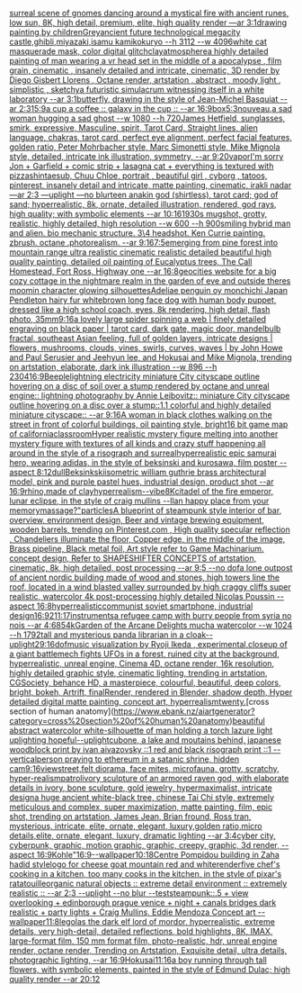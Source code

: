 [surreal scene of gnomes dancing around a mystical fire with ancient runes, low sun, 8K, high detail, premium, elite, high quality render —ar 3:1](https://www.ebank.nz/aiartgenerator?category=surreal%20scene%20of%20gnomes%20dancing%20around%20a%20mystical%20fire%20with%20ancient%20runes%2C%20low%20sun%2C%208K%2C%20high%20detail%2C%20premium%2C%20elite%2C%20high%20quality%20render%20%E2%80%94ar%203%3A1)[drawing painting,by children](https://www.ebank.nz/aiartgenerator?category=drawing%20painting%2Cby%20children)[Grey](https://www.ebank.nz/aiartgenerator?category=Grey)[ancient future technological megacity castle,ghibli,miyazaki,isamu kamikokuryo  --h 3112  --w 4096](https://www.ebank.nz/aiartgenerator?category=ancient%20future%20technological%20megacity%20castle%2Cghibli%2Cmiyazaki%2Cisamu%20kamikokuryo%20%20--h%203112%20%20--w%204096)[white cat masquerade mask, color digital glitch](https://www.ebank.nz/aiartgenerator?category=white%20cat%20masquerade%20mask%2C%20color%20digital%20glitch)[clay](https://www.ebank.nz/aiartgenerator?category=clay)[atmosphere](https://www.ebank.nz/aiartgenerator?category=atmosphere)[a highly detailed painting of man wearing a vr head set in the middle of a apocalypse , film grain, cinematic , insanely detailed and intricate, cinematic, 3D render by Diego Gisbert Llorens , Octane render, artstation , abstract , moody light , simplistic , sketchy](https://www.ebank.nz/aiartgenerator?category=a%20highly%20detailed%20painting%20of%20man%20wearing%20a%20vr%20head%20set%20in%20the%20middle%20of%20a%20apocalypse%20%2C%20film%20grain%2C%20cinematic%20%2C%20insanely%20detailed%20and%20intricate%2C%20cinematic%2C%203D%20render%20by%20Diego%20Gisbert%20Llorens%20%2C%20Octane%20render%2C%20artstation%20%2C%20abstract%20%2C%20moody%20light%20%2C%20simplistic%20%2C%20sketchy)[](https://www.ebank.nz/aiartgenerator?category=)[a futuristic simulacrum witnessing itself in a white laboratory --ar 3:1](https://www.ebank.nz/aiartgenerator?category=a%20futuristic%20simulacrum%20witnessing%20itself%20in%20a%20white%20laboratory%20--ar%203%3A1)[butterfly, drawing in the style of Jean-Michel Basquiat --ar 2:3](https://www.ebank.nz/aiartgenerator?category=butterfly%2C%20drawing%20in%20the%20style%20of%20Jean-Michel%20Basquiat%20--ar%202%3A3)[15:9](https://www.ebank.nz/aiartgenerator?category=15%3A9)[a cup a coffee :: galaxy in the cup :: --ar 16:9](https://www.ebank.nz/aiartgenerator?category=a%20cup%20a%20coffee%20%3A%3A%20galaxy%20in%20the%20cup%20%3A%3A%20--ar%2016%3A9)[box](https://www.ebank.nz/aiartgenerator?category=box)[5:3](https://www.ebank.nz/aiartgenerator?category=5%3A3)[nouveau,](https://www.ebank.nz/aiartgenerator?category=nouveau%2C)[a sad woman hugging a sad ghost --w 1080 --h 720](https://www.ebank.nz/aiartgenerator?category=a%20sad%20woman%20hugging%20a%20sad%20ghost%20--w%201080%20--h%20720)[James Hetfield, sunglasses, smirk, expressive, Masculine, spirit, Tarot Card, Straight lines, alien language, chakras, tarot card, perfect eye alignment, perfect facial features, golden ratio, Peter Mohrbacher style, Marc Simonetti style, Mike Mignola style, detailed, intricate ink illustration, symmetry, --ar 9:20](https://www.ebank.nz/aiartgenerator?category=James%20Hetfield%2C%20sunglasses%2C%20smirk%2C%20expressive%2C%20Masculine%2C%20spirit%2C%20Tarot%20Card%2C%20Straight%20lines%2C%20alien%20language%2C%20chakras%2C%20tarot%20card%2C%20perfect%20eye%20alignment%2C%20perfect%20facial%20features%2C%20golden%20ratio%2C%20Peter%20Mohrbacher%20style%2C%20Marc%20Simonetti%20style%2C%20Mike%20Mignola%20style%2C%20detailed%2C%20intricate%20ink%20illustration%2C%20symmetry%2C%20--ar%209%3A20)[vapor](https://www.ebank.nz/aiartgenerator?category=vapor)[I'm sorry Jon + Garfield + comic strip + lasagna cat + everything is textured with pizza](https://www.ebank.nz/aiartgenerator?category=I%27m%20sorry%20Jon%20%2B%20Garfield%20%2B%20comic%20strip%20%2B%20lasagna%20cat%20%2B%20everything%20is%20textured%20with%20pizza)[shintaesub, Chuu Chloe, portrait , beautiful girl , cyborg , tatoos, pinterest, insanely detail and intricate, matte painting, cinematic, irakli nadar —ar 2:3 —uplight —no blur](https://www.ebank.nz/aiartgenerator?category=shintaesub%2C%20Chuu%20Chloe%2C%20portrait%20%2C%20beautiful%20girl%20%2C%20cyborg%20%2C%20tatoos%2C%20pinterest%2C%20insanely%20detail%20and%20intricate%2C%20matte%20painting%2C%20cinematic%2C%20irakli%20nadar%20%E2%80%94ar%202%3A3%20%E2%80%94uplight%20%E2%80%94no%20blur)[teen anakin god (shirtless), tarot card; god of sand; hyperrealistic, 8k, ornate, detailed illustration, rendered, god rays, high quality; with symbolic elements --ar 10:16](https://www.ebank.nz/aiartgenerator?category=teen%20anakin%20god%20%28shirtless%29%2C%20tarot%20card%3B%20god%20of%20sand%3B%20hyperrealistic%2C%208k%2C%20ornate%2C%20detailed%20illustration%2C%20rendered%2C%20god%20rays%2C%20high%20quality%3B%20with%20symbolic%20elements%20--ar%2010%3A16)[1930s mugshot, grotty, realistic, highly detailed, high resolution --w 600 --h 900](https://www.ebank.nz/aiartgenerator?category=1930s%20mugshot%2C%20grotty%2C%20realistic%2C%20highly%20detailed%2C%20high%20resolution%20--w%20600%20--h%20900)[smiling hybrid man and alien. bio mechanic structure. 3\4 headshot. Ken Currie painting.  zbrush. octane .photorealism. --ar 9:16](https://www.ebank.nz/aiartgenerator?category=smiling%20hybrid%20man%20and%20alien.%20bio%20mechanic%20structure.%203%5C4%20headshot.%20Ken%20Currie%20painting.%20%20zbrush.%20octane%20.photorealism.%20--ar%209%3A16)[7:5](https://www.ebank.nz/aiartgenerator?category=7%3A5)[emerging from pine forest into mountain range ultra realistic cinematic realistic detailed beautiful high quality painting, detailed oil painting of Eucalyptus trees, The Call Homestead, Fort Ross, Highway one --ar 16:8](https://www.ebank.nz/aiartgenerator?category=emerging%20from%20pine%20forest%20into%20mountain%20range%20ultra%20realistic%20cinematic%20realistic%20detailed%20beautiful%20high%20quality%20painting%2C%20detailed%20oil%20painting%20of%20Eucalyptus%20trees%2C%20The%20Call%20Homestead%2C%20Fort%20Ross%2C%20Highway%20one%20--ar%2016%3A8)[geocities website for a big cozy cottage in the nightmare realm in the garden of eve and outside theres moomin character glowing silhouettes](https://www.ebank.nz/aiartgenerator?category=geocities%20website%20for%20a%20big%20cozy%20cottage%20in%20the%20nightmare%20realm%20in%20the%20garden%20of%20eve%20and%20outside%20theres%20moomin%20character%20glowing%20silhouettes)[Adeliae penguin oy monchichi Japan Pendleton hairy fur white](https://www.ebank.nz/aiartgenerator?category=Adeliae%20penguin%20oy%20monchichi%20Japan%20Pendleton%20hairy%20fur%20white)[brown long face dog with human body puppet, dressed like a high school coach, eyes, 8k rendering, high detail, flash photo, 35mm](https://www.ebank.nz/aiartgenerator?category=brown%20long%20face%20dog%20with%20human%20body%20puppet%2C%20dressed%20like%20a%20high%20school%20coach%2C%20eyes%2C%208k%20rendering%2C%20high%20detail%2C%20flash%20photo%2C%2035mm)[](https://www.ebank.nz/aiartgenerator?category=)[9:16](https://www.ebank.nz/aiartgenerator?category=9%3A16)[a lovely large spider spinning a web | finely detailed engraving on black paper | tarot card, dark gate, magic door, mandelbulb fractal, southeast Asian feeling, full of golden layers, intricate designs | flowers, mushrooms, clouds, vines, swirls, curves, waves | by John Howe and Paul Serusier and Jeehyun lee, and Hokusai and Mike Mignola, trending on artstation, elaborate, dark ink illustration --w 896 --h 2304](https://www.ebank.nz/aiartgenerator?category=a%20lovely%20large%20spider%20spinning%20a%20web%20%7C%20finely%20detailed%20engraving%20on%20black%20paper%20%7C%20tarot%20card%2C%20dark%20gate%2C%20magic%20door%2C%20mandelbulb%20fractal%2C%20southeast%20Asian%20feeling%2C%20full%20of%20golden%20layers%2C%20intricate%20designs%20%7C%20flowers%2C%20mushrooms%2C%20clouds%2C%20vines%2C%20swirls%2C%20curves%2C%20waves%20%7C%20by%20John%20Howe%20and%20Paul%20Serusier%20and%20Jeehyun%20lee%2C%20and%20Hokusai%20and%20Mike%20Mignola%2C%20trending%20on%20artstation%2C%20elaborate%2C%20dark%20ink%20illustration%20--w%20896%20--h%202304)[16:9](https://www.ebank.nz/aiartgenerator?category=16%3A9)[Beeple](https://www.ebank.nz/aiartgenerator?category=Beeple)[lightning electricity miniature City cityscape outline hovering on a disc of soil over a stump rendered by octane and unreal engine:: lightning photography by Annie Leibovitz:: miniature City cityscape outline hovering on a disc over a stump::1.1 colorful and highly detailed miniature cityscape:: --ar 9:16](https://www.ebank.nz/aiartgenerator?category=lightning%20electricity%20miniature%20City%20cityscape%20outline%20hovering%20on%20a%20disc%20of%20soil%20over%20a%20stump%20rendered%20by%20octane%20and%20unreal%20engine%3A%3A%20lightning%20photography%20by%20Annie%20Leibovitz%3A%3A%20miniature%20City%20cityscape%20outline%20hovering%20on%20a%20disc%20over%20a%20stump%3A%3A1.1%20colorful%20and%20highly%20detailed%20miniature%20cityscape%3A%3A%20--ar%209%3A16)[A woman in black clothes walking on the street in front of colorful buildings, oil painting style, bright](https://www.ebank.nz/aiartgenerator?category=A%20woman%20in%20black%20clothes%20walking%20on%20the%20street%20in%20front%20of%20colorful%20buildings%2C%20oil%20painting%20style%2C%20bright)[16 bit game map of california](https://www.ebank.nz/aiartgenerator?category=16%20bit%20game%20map%20of%20california)[classroom](https://www.ebank.nz/aiartgenerator?category=classroom)[Hyper realistic mystery figure melting into another mystery figure with textures of all kinds and crazy  stuff happening all around in the style of a risograph and surreal](https://www.ebank.nz/aiartgenerator?category=Hyper%20realistic%20mystery%20figure%20melting%20into%20another%20mystery%20figure%20with%20textures%20of%20all%20kinds%20and%20crazy%20%20stuff%20happening%20all%20around%20in%20the%20style%20of%20a%20risograph%20and%20surreal)[hyperrealistic epic samurai hero, wearing adidas, in the style of beksinski and kurosawa, film poster --aspect 8:12](https://www.ebank.nz/aiartgenerator?category=hyperrealistic%20epic%20samurai%20hero%2C%20wearing%20adidas%2C%20in%20the%20style%20of%20beksinski%20and%20kurosawa%2C%20film%20poster%20--aspect%208%3A12)[dull](https://www.ebank.nz/aiartgenerator?category=dull)[Beksinkski](https://www.ebank.nz/aiartgenerator?category=Beksinkski)[](https://www.ebank.nz/aiartgenerator?category=)[isometric william guthrie brass architectural model, pink and purple pastel hues, industrial design, product shot --ar 16:9](https://www.ebank.nz/aiartgenerator?category=isometric%20william%20guthrie%20brass%20architectural%20model%2C%20pink%20and%20purple%20pastel%20hues%2C%20industrial%20design%2C%20product%20shot%20--ar%2016%3A9)[rhino,made of clay](https://www.ebank.nz/aiartgenerator?category=rhino%2Cmade%20of%20clay)[hyperrealism](https://www.ebank.nz/aiartgenerator?category=hyperrealism)[--vibe](https://www.ebank.nz/aiartgenerator?category=--vibe)[8K](https://www.ebank.nz/aiartgenerator?category=8K)[citadel of the fire emperor, lunar eclipse, in the style of craig mullins --ll](https://www.ebank.nz/aiartgenerator?category=citadel%20of%20the%20fire%20emperor%2C%20lunar%20eclipse%2C%20in%20the%20style%20of%20craig%20mullins%20--ll)[an happy place from your memory](https://www.ebank.nz/aiartgenerator?category=an%20happy%20place%20from%20your%20memory)[massage?"](https://www.ebank.nz/aiartgenerator?category=massage%3F%22)[particles](https://www.ebank.nz/aiartgenerator?category=particles)[A blueprint of steampunk style interior of bar,  overview, environment  design,  Beer and vintage brewing equipment, wooden barrels,  trending on Pinterest.com  , High quality specular reflection ,  Chandeliers illuminate the floor, Copper  edge, in the middle of the image, Brass pipeline,  Black metal foil,  Art style refer to Game Machinarium.  concept design, Refer to SHAPESHIFTER CONCEPTS  of artstation, cinematic,  8k, high detailed,  post processing    --ar 9:5   --no dof](https://www.ebank.nz/aiartgenerator?category=A%20blueprint%20of%20steampunk%20style%20interior%20of%20bar%2C%20%20overview%2C%20environment%20%20design%2C%20%20Beer%20and%20vintage%20brewing%20equipment%2C%20wooden%20barrels%2C%20%20trending%20on%20Pinterest.com%20%20%2C%20High%20quality%20specular%20reflection%20%2C%20%20Chandeliers%20illuminate%20the%20floor%2C%20Copper%20%20edge%2C%20in%20the%20middle%20of%20the%20image%2C%20Brass%20pipeline%2C%20%20Black%20metal%20foil%2C%20%20Art%20style%20refer%20to%20Game%20Machinarium.%20%20concept%20design%2C%20Refer%20to%20SHAPESHIFTER%20CONCEPTS%20%20of%20artstation%2C%20cinematic%2C%20%208k%2C%20high%20detailed%2C%20%20post%20processing%20%20%20%20--ar%209%3A5%20%20%20--no%20dof)[a lone outpost of ancient nordic building made of wood and stones, high towers line the roof,  located in a wind blasted valley surrounded by high craggy cliffs super realistic, watercolor 4k post-processing highly detailed Nicolas Poussin  --aspect 16:8](https://www.ebank.nz/aiartgenerator?category=a%20lone%20outpost%20of%20ancient%20nordic%20building%20made%20of%20wood%20and%20stones%2C%20high%20towers%20line%20the%20roof%2C%20%20located%20in%20a%20wind%20blasted%20valley%20surrounded%20by%20high%20craggy%20cliffs%20super%20realistic%2C%20watercolor%204k%20post-processing%20highly%20detailed%20Nicolas%20Poussin%20%20--aspect%2016%3A8)[hyperrealistic](https://www.ebank.nz/aiartgenerator?category=hyperrealistic)[communist soviet smartphone, industrial design](https://www.ebank.nz/aiartgenerator?category=communist%20soviet%20smartphone%2C%20industrial%20design)[16:9](https://www.ebank.nz/aiartgenerator?category=16%3A9)[2](https://www.ebank.nz/aiartgenerator?category=2)[11:17](https://www.ebank.nz/aiartgenerator?category=11%3A17)[instruments](https://www.ebank.nz/aiartgenerator?category=instruments)[a refugee camp with burry people from syria  no nois --ar 4:6](https://www.ebank.nz/aiartgenerator?category=a%20refugee%20camp%20with%20burry%20people%20from%20syria%20%20no%20nois%20--ar%204%3A6)[85](https://www.ebank.nz/aiartgenerator?category=85)[4k](https://www.ebank.nz/aiartgenerator?category=4k)[Garden of the Arcane Delights mucha watercolor --w 1024 --h 1792](https://www.ebank.nz/aiartgenerator?category=Garden%20of%20the%20Arcane%20Delights%20mucha%20watercolor%20--w%201024%20--h%201792)[tall and mysterious panda librarian in a cloak](https://www.ebank.nz/aiartgenerator?category=tall%20and%20mysterious%20panda%20librarian%20in%20a%20cloak)[--uplight](https://www.ebank.nz/aiartgenerator?category=--uplight)[2](https://www.ebank.nz/aiartgenerator?category=2)[9:16](https://www.ebank.nz/aiartgenerator?category=9%3A16)[dof](https://www.ebank.nz/aiartgenerator?category=dof)[music visualization by Ryoji Ikeda , experimental,](https://www.ebank.nz/aiartgenerator?category=music%20visualization%20by%20Ryoji%20Ikeda%20%2C%20experimental%2C)[closeup of a giant battlemech fights UFOs in a forest, ruined city at the background, hyperrealistic, unreal engine, Cinema 4D, octane render, 16k resolution, highly detailed graphic style, cinematic lighting, trending in artstation, CGSociety, behance HD, a masterpiece, colourful, beautiful, deep colors, bright, bokeh, Artrift, finalRender, rendered in Blender, shadow depth, Hyper detailed digital matte painting, concept art, hyperrealism](https://www.ebank.nz/aiartgenerator?category=closeup%20of%20a%20giant%20battlemech%20fights%20UFOs%20in%20a%20forest%2C%20ruined%20city%20at%20the%20background%2C%20hyperrealistic%2C%20unreal%20engine%2C%20Cinema%204D%2C%20octane%20render%2C%2016k%20resolution%2C%20highly%20detailed%20graphic%20style%2C%20cinematic%20lighting%2C%20trending%20in%20artstation%2C%20CGSociety%2C%20behance%20HD%2C%20a%20masterpiece%2C%20colourful%2C%20beautiful%2C%20deep%20colors%2C%20bright%2C%20bokeh%2C%20Artrift%2C%20finalRender%2C%20rendered%20in%20Blender%2C%20shadow%20depth%2C%20Hyper%20detailed%20digital%20matte%20painting%2C%20concept%20art%2C%20hyperrealism)[twenty.](https://www.ebank.nz/aiartgenerator?category=twenty.)[cross section of human anatomy](https://www.ebank.nz/aiartgenerator?category=cross%20section%20of%20human%20anatomy)[beautiful abstract watercolor white-silhouette of man holding a torch lazure light uplighting hopeful](https://www.ebank.nz/aiartgenerator?category=beautiful%20abstract%20watercolor%20white-silhouette%20of%20man%20holding%20a%20torch%20lazure%20light%20uplighting%20hopeful)[--uplight](https://www.ebank.nz/aiartgenerator?category=--uplight)[cubone, a lake and moutains behind, japanese woodblock print by ivan aivazovsky ::1 red and black risograph print ::1 --vertical](https://www.ebank.nz/aiartgenerator?category=cubone%2C%20a%20lake%20and%20moutains%20behind%2C%20japanese%20woodblock%20print%20by%20ivan%20aivazovsky%20%3A%3A1%20red%20and%20black%20risograph%20print%20%3A%3A1%20--vertical)[person praying to ethereum in a satanic shrine, hidden cam](https://www.ebank.nz/aiartgenerator?category=person%20praying%20to%20ethereum%20in%20a%20satanic%20shrine%2C%20hidden%20cam)[9:16](https://www.ebank.nz/aiartgenerator?category=9%3A16)[view](https://www.ebank.nz/aiartgenerator?category=view)[street,](https://www.ebank.nz/aiartgenerator?category=street%2C)[felt diorama, face mites, microfauna, grotty, scratchy, hyper-realism](https://www.ebank.nz/aiartgenerator?category=felt%20diorama%2C%20face%20mites%2C%20microfauna%2C%20grotty%2C%20scratchy%2C%20hyper-realism)[patrol](https://www.ebank.nz/aiartgenerator?category=patrol)[ivory sculpture of an armored raven god, with elaborate details in ivory, bone sculpture, gold jewelry, hypermaximalist, intricate design](https://www.ebank.nz/aiartgenerator?category=ivory%20sculpture%20of%20an%20armored%20raven%20god%2C%20with%20elaborate%20details%20in%20ivory%2C%20bone%20sculpture%2C%20gold%20jewelry%2C%20hypermaximalist%2C%20intricate%20design)[a huge ancient white-black tree, chinese Tai Chi style, extremely meticulous and complex, super maximization, matte painting, film, epic shot, trending on artstation, James Jean, Brian fround, Ross tran, mysterious, intricate, elite, ornate, elegant, luxury,golden ratio,micro details,elite, ornate, elegant, luxury, dramatic lighting --ar 3:4](https://www.ebank.nz/aiartgenerator?category=a%20huge%20ancient%20white-black%20tree%2C%20chinese%20Tai%20Chi%20style%2C%20extremely%20meticulous%20and%20complex%2C%20super%20maximization%2C%20matte%20painting%2C%20film%2C%20epic%20shot%2C%20trending%20on%20artstation%2C%20James%20Jean%2C%20Brian%20fround%2C%20Ross%20tran%2C%20mysterious%2C%20intricate%2C%20elite%2C%20ornate%2C%20elegant%2C%20luxury%2Cgolden%20ratio%2Cmicro%20details%2Celite%2C%20ornate%2C%20elegant%2C%20luxury%2C%20dramatic%20lighting%20--ar%203%3A4)[cyber city, cyberpunk, graphic,  motion graphic, graphic,  creepy, graphic, 3d render, --aspect 16:9](https://www.ebank.nz/aiartgenerator?category=cyber%20city%2C%20cyberpunk%2C%20graphic%2C%20%20motion%20graphic%2C%20graphic%2C%20%20creepy%2C%20graphic%2C%203d%20render%2C%20--aspect%2016%3A9)[Kohle"](https://www.ebank.nz/aiartgenerator?category=Kohle%22)[16:9](https://www.ebank.nz/aiartgenerator?category=16%3A9)[--wallpaper](https://www.ebank.nz/aiartgenerator?category=--wallpaper)[10:18](https://www.ebank.nz/aiartgenerator?category=10%3A18)[Centre Pompidou building in Zaha hadid style](https://www.ebank.nz/aiartgenerator?category=Centre%20Pompidou%20building%20in%20Zaha%20hadid%20style)[logo for cheese goat mountain red and white](https://www.ebank.nz/aiartgenerator?category=logo%20for%20cheese%20goat%20mountain%20red%20and%20white)[render](https://www.ebank.nz/aiartgenerator?category=render)[five chef's cooking in a kitchen, too many cooks in the kitchen, in the style of pixar's ratatouille](https://www.ebank.nz/aiartgenerator?category=five%20chef%27s%20cooking%20in%20a%20kitchen%2C%20too%20many%20cooks%20in%20the%20kitchen%2C%20in%20the%20style%20of%20pixar%27s%20ratatouille)[organic natural objects :: extreme detail environment :: extremely realistic :: --ar 2:3 --uplight --no blur --test](https://www.ebank.nz/aiartgenerator?category=organic%20natural%20objects%20%3A%3A%20extreme%20detail%20environment%20%3A%3A%20extremely%20realistic%20%3A%3A%20--ar%202%3A3%20--uplight%20--no%20blur%20--test)[steampunk::.5 + view overlooking + edinborough prague venice + night + canals bridges dark realistic + party lights + Craig Mullins, Eddie Mendoza Concept art --wallpaper](https://www.ebank.nz/aiartgenerator?category=steampunk%3A%3A.5%20%2B%20view%20overlooking%20%2B%20edinborough%20prague%20venice%20%2B%20night%20%2B%20canals%20bridges%20dark%20realistic%20%2B%20party%20lights%20%2B%20Craig%20Mullins%2C%20Eddie%20Mendoza%20Concept%20art%20--wallpaper)[11:8](https://www.ebank.nz/aiartgenerator?category=11%3A8)[legolas the dark elf lord of mordor, hyperrealistic, extreme details, very high-detail, detailed reflections, bold highlights, 8K, IMAX, large-format film, 150 mm format film, photo-realistic, hdr, unreal engine render, octane render, Trending on Artstation, Exquisite detail, ultra details, photographic lighting, --ar 16:9](https://www.ebank.nz/aiartgenerator?category=legolas%20the%20dark%20elf%20lord%20of%20mordor%2C%20hyperrealistic%2C%20extreme%20details%2C%20very%20high-detail%2C%20detailed%20reflections%2C%20bold%20highlights%2C%208K%2C%20IMAX%2C%20large-format%20film%2C%20150%20mm%20format%20film%2C%20photo-realistic%2C%20hdr%2C%20unreal%20engine%20render%2C%20octane%20render%2C%20Trending%20on%20Artstation%2C%20Exquisite%20detail%2C%20ultra%20details%2C%20photographic%20lighting%2C%20--ar%2016%3A9)[Hokusai](https://www.ebank.nz/aiartgenerator?category=Hokusai)[11:16](https://www.ebank.nz/aiartgenerator?category=11%3A16)[a boy running through tall flowers, with symbolic elements, painted in the style of Edmund Dulac; high quality render --ar 20:12](https://www.ebank.nz/aiartgenerator?category=a%20boy%20running%20through%20tall%20flowers%2C%20with%20symbolic%20elements%2C%20painted%20in%20the%20style%20of%20Edmund%20Dulac%3B%20high%20quality%20render%20--ar%2020%3A12)